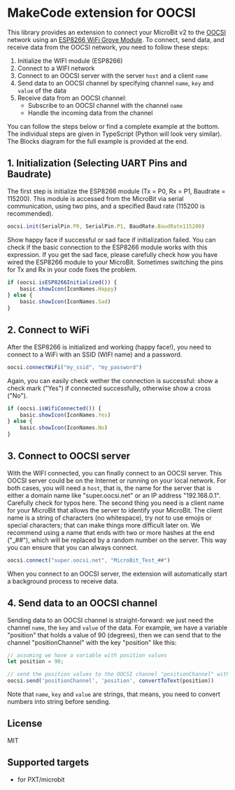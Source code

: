 # MakeCode extension for OOCSI

This library provides an extension to connect your MicroBit v2 to the [OOCSI](https://oocsi.net) network using an [ESP8266 WiFi Grove Module](https://www.cytron.io/p-grv-wifi-8266).
To connect, send data, and receive data from the OOCSI network, you need to follow these steps:
1. Initialize the WIFI module (ESP8266)
2. Connect to a WIFI network
3. Connect to an OOCSI server with the server `host` and a client `name`
4. Send data to an OOCSI channel by specifying channel `name`, `key` and `value` of the data
5. Receive data from an OOCSI channel:
    - Subscribe to an OOCSI channel with the channel `name`
    - Handle the incoming data from the channel

You can follow the steps below or find a complete example at the bottom. The individual steps are given in TypeScript (Python will look very similar). The Blocks diagram for the full example is provided at the end.



## 1. Initialization (Selecting UART Pins and Baudrate)

The first step is initialize the ESP8266 module (Tx = P0, Rx = P1, Baudrate = 115200). This module is accessed from the MicroBit via serial communication, using two pins, and a specified Baud rate (115200 is recommended).

```typescript
oocsi.init(SerialPin.P0, SerialPin.P1, BaudRate.BaudRate115200)
```

Show happy face if successful or sad face if initialization failed. You can check if the basic connection to the ESP8266 module works with this expression. If you get the sad face, please carefully check how you have wired the ESP8266 module to your MicroBit. Sometimes switching the pins for Tx and Rx in your code fixes the problem.

```typescript
if (oocsi.isESP8266Initialized()) {
    basic.showIcon(IconNames.Happy)
} else {
    basic.showIcon(IconNames.Sad)
}
```

## 2. Connect to WiFi

After the ESP8266 is initialized and working (happy face!), you need to connect to a WiFi with an SSID (WIFI name) and a password.

```typescript
oocsi.connectWiFi("my_ssid", "my_password")
```

Again, you can easily check wether the connection is successful: show a check mark ("Yes") if connected successfully, otherwise show a cross ("No").

```typescript
if (oocsi.isWifiConnected()) {
    basic.showIcon(IconNames.Yes)
} else {
    basic.showIcon(IconNames.No)
}
```


## 3. Connect to OOCSI server

With the WIFI connected, you can finally connect to an OOCSI server. This OOCSI server could be on the Internet or running on your local network. For both cases, you will need a `host`, that is, the name for the server that is either a domain name like "super.oocsi.net" or an IP address "192.168.0.1". Carefully check for typos here. The second thing you need is a client name for your MicroBit that allows the server to identify your MicroBit. The client name is a string of characters (no whitespace), try not to use emojis or special characters; that can make things more difficult later on. We recommend using a name that ends with two or more hashes at the end ("<your name>_##"), which will be replaced by a random number on the server. This way you can ensure that you can always connect.


```typescript
oocsi.connect("super.oocsi.net", "MicroBit_Test_##")
```

When you connect to an OOCSI server, the extension will automatically start a background process to receive data.


## 4. Send data to an OOCSI channel

Sending data to an OOCSI channel is straight-forward: we just need the channel `name`, the `key` and `value` of the data. For example, we have a variable "position" that holds a value of 90 (degrees), then we can send that to the channel "positionChannel" with the key "position" like this:

```typescript
// assuming we have a variable with position values
let position = 90;

// send the position values to the OOCSI channel "positionChannel" with the key "position"
oocsi.send('positionChannel', 'position', convertToText(position))
```

Note that `name`, `key` and `value` are strings, that means, you need to convert numbers into string before sending.


## License

MIT

## Supported targets

* for PXT/microbit
